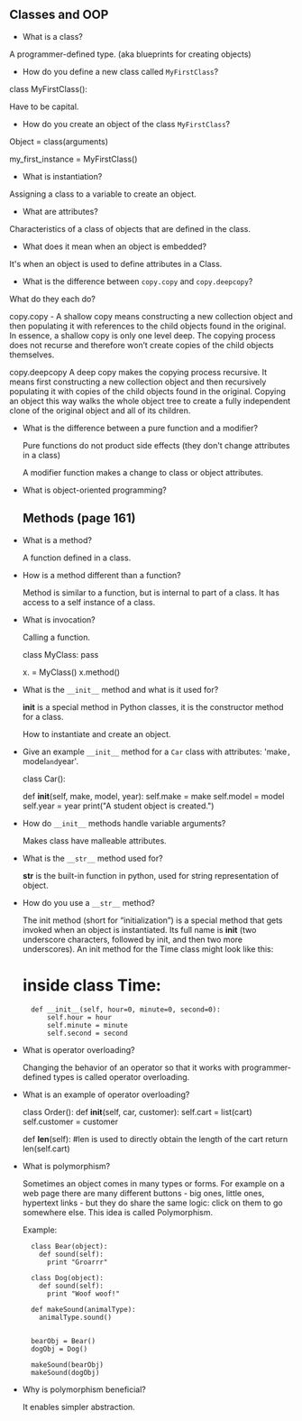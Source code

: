 ## Classes and OOP

- What is a class?

A programmer-defined type. (aka blueprints for creating objects)

- How do you define a new class called `MyFirstClass`?

class MyFirstClass():

Have to be capital.

- How do you create an object of the class `MyFirstClass`?

Object = class(arguments)

my_first_instance = MyFirstClass()

- What is instantiation?

Assigning a class to a variable to create an object.

- What are attributes?

Characteristics of a class of objects that are defined in the class.

- What does it mean when an object is embedded?

It's when an object is used to define attributes in a Class.

- What is the difference between `copy.copy` and `copy.deepcopy`?

What do they each do?

copy.copy - A shallow copy means constructing a new collection object and then populating it with references to the child objects found in the original. In essence, a shallow copy is only one level deep. The copying process does not recurse and therefore won’t create copies of the child objects themselves.

copy.deepcopy A deep copy makes the copying process recursive. It means first constructing a new collection object and then recursively populating it with copies of the child objects found in the original. Copying an object this way walks the whole object tree to create a fully independent clone of the original object and all of its children.

- What is the difference between a pure function and a modifier?

  Pure functions do not product side effects (they don't change attributes in a class)

  A modifier function makes a change to class or object attributes.

- What is object-oriented programming?

  ## Methods (page 161)

- What is a method?

  A function defined in a class.

- How is a method different than a function?

  Method is similar to a function, but is internal to part of a class. It has access to a self instance of a class.

- What is invocation?

  Calling a function.

  class MyClass:
    pass

  x. = MyClass()
  x.method()

- What is the `__init__` method and what is it used for?

  __init__ is a special method in Python classes, it is the constructor method for a class.

  How to instantiate and create an object.

- Give an example `__init__` method for a `Car` class with attributes: 'make`, `model` and `year'.

  class Car():

    def __init__(self, make, model, year):
                self.make = make
                self.model = model
                self.year = year
                print("A student object is created.")

- How do `__init__` methods handle variable arguments?

    Makes class have malleable attributes.

- What is the `__str__` method used for?

    __str__ is the built-in function in python, used for string representation of object.

- How do you use a `__str__` method?

    The init method (short for “initialization”) is a special method that gets invoked when an object is instantiated. Its full name is __init__ (two underscore characters, followed by init, and then two more underscores). An init method for the Time class might look like this:

    # inside class Time:

        def __init__(self, hour=0, minute=0, second=0):
            self.hour = hour
            self.minute = minute
            self.second = second

- What is operator overloading?

  Changing the behavior of an operator so that it works with programmer-defined types is called operator overloading.

- What is an example of operator overloading?

  class Order():
    def __init__(self, car, customer):
      self.cart = list(cart)
      self.customer = customer

    def __len__(self): #len is used to directly obtain the length of the cart
      return len(self.cart)


- What is polymorphism?

    Sometimes an object comes in many types or forms. For example on a web page there are many different buttons - big ones, little ones, hypertext links - but they do share the same logic: click on them to go somewhere else.  This idea is called Polymorphism.

    Example:

        class Bear(object):
          def sound(self):
            print "Groarrr"

        class Dog(object):
          def sound(self):
            print "Woof woof!"

        def makeSound(animalType):
          animalType.sound()


        bearObj = Bear()
        dogObj = Dog()

        makeSound(bearObj)
        makeSound(dogObj)

- Why is polymorphism beneficial?

  It enables simpler abstraction.


